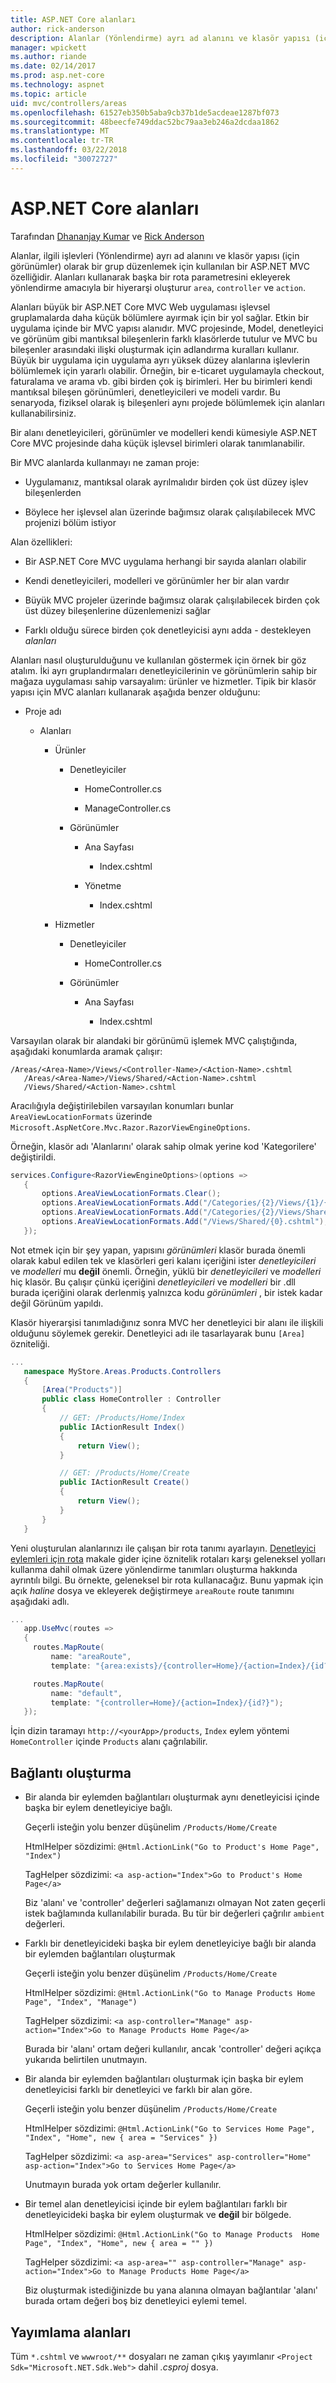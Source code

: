 ```yaml
---
title: ASP.NET Core alanları
author: rick-anderson
description: Alanlar (Yönlendirme) ayrı ad alanını ve klasör yapısı (için görünümler) olarak bir gruba ilgili işlevselliği düzenlemek için kullanılan bir ASP.NET MVC özelliği nasıl olduğunu öğrenin.
manager: wpickett
ms.author: riande
ms.date: 02/14/2017
ms.prod: asp.net-core
ms.technology: aspnet
ms.topic: article
uid: mvc/controllers/areas
ms.openlocfilehash: 61527eb350b5aba9cb37b1de5acdeae1287bf073
ms.sourcegitcommit: 48beecfe749ddac52bc79aa3eb246a2dcdaa1862
ms.translationtype: MT
ms.contentlocale: tr-TR
ms.lasthandoff: 03/22/2018
ms.locfileid: "30072727"
---
```

# <a name="areas-in-aspnet-core"></a>ASP.NET Core alanları

Tarafından [Dhananjay Kumar](https://twitter.com/debug_mode) ve [Rick Anderson](https://twitter.com/RickAndMSFT)

Alanlar, ilgili işlevleri (Yönlendirme) ayrı ad alanını ve klasör yapısı (için görünümler) olarak bir grup düzenlemek için kullanılan bir ASP.NET MVC özelliğidir. Alanları kullanarak başka bir rota parametresini ekleyerek yönlendirme amacıyla bir hiyerarşi oluşturur `area`, `controller` ve `action`.

Alanları büyük bir ASP.NET Core MVC Web uygulaması işlevsel gruplamalarda daha küçük bölümlere ayırmak için bir yol sağlar. Etkin bir uygulama içinde bir MVC yapısı alanıdır. MVC projesinde, Model, denetleyici ve görünüm gibi mantıksal bileşenlerin farklı klasörlerde tutulur ve MVC bu bileşenler arasındaki ilişki oluşturmak için adlandırma kuralları kullanır. Büyük bir uygulama için uygulama ayrı yüksek düzey alanlarına işlevlerin bölümlemek için yararlı olabilir. Örneğin, bir e-ticaret uygulamayla checkout, faturalama ve arama vb. gibi birden çok iş birimleri. Her bu birimleri kendi mantıksal bileşen görünümleri, denetleyicileri ve modeli vardır. Bu senaryoda, fiziksel olarak iş bileşenleri aynı projede bölümlemek için alanları kullanabilirsiniz.

Bir alanı denetleyicileri, görünümler ve modelleri kendi kümesiyle ASP.NET Core MVC projesinde daha küçük işlevsel birimleri olarak tanımlanabilir.

Bir MVC alanlarda kullanmayı ne zaman proje:

* Uygulamanız, mantıksal olarak ayrılmalıdır birden çok üst düzey işlev bileşenlerden

* Böylece her işlevsel alan üzerinde bağımsız olarak çalışılabilecek MVC projenizi bölüm istiyor

Alan özellikleri:

* Bir ASP.NET Core MVC uygulama herhangi bir sayıda alanları olabilir

* Kendi denetleyicileri, modelleri ve görünümler her bir alan vardır

* Büyük MVC projeler üzerinde bağımsız olarak çalışılabilecek birden çok üst düzey bileşenlerine düzenlemenizi sağlar

* Farklı olduğu sürece birden çok denetleyicisi aynı adda - destekleyen *alanları*

Alanları nasıl oluşturulduğunu ve kullanılan göstermek için örnek bir göz atalım. İki ayrı gruplandırmaları denetleyicilerinin ve görünümlerin sahip bir mağaza uygulaması sahip varsayalım: ürünler ve hizmetler. Tipik bir klasör yapısı için MVC alanları kullanarak aşağıda benzer olduğunu:

* Proje adı

  * Alanları

    * Ürünler

      * Denetleyiciler

        * HomeController.cs

        * ManageController.cs

      * Görünümler

        * Ana Sayfası

          * Index.cshtml

        * Yönetme

          * Index.cshtml

    * Hizmetler

      * Denetleyiciler

        * HomeController.cs

      * Görünümler

        * Ana Sayfası

          * Index.cshtml

Varsayılan olarak bir alandaki bir görünümü işlemek MVC çalıştığında, aşağıdaki konumlarda aramak çalışır:

```text
/Areas/<Area-Name>/Views/<Controller-Name>/<Action-Name>.cshtml
   /Areas/<Area-Name>/Views/Shared/<Action-Name>.cshtml
   /Views/Shared/<Action-Name>.cshtml
   ```

Aracılığıyla değiştirilebilen varsayılan konumları bunlar `AreaViewLocationFormats` üzerinde `Microsoft.AspNetCore.Mvc.Razor.RazorViewEngineOptions`.

Örneğin, klasör adı 'Alanlarını' olarak sahip olmak yerine kod 'Kategorilere' değiştirildi.

```csharp
services.Configure<RazorViewEngineOptions>(options =>
   {
       options.AreaViewLocationFormats.Clear();
       options.AreaViewLocationFormats.Add("/Categories/{2}/Views/{1}/{0}.cshtml");
       options.AreaViewLocationFormats.Add("/Categories/{2}/Views/Shared/{0}.cshtml");
       options.AreaViewLocationFormats.Add("/Views/Shared/{0}.cshtml");
   });
   ```

Not etmek için bir şey yapan, yapısını *görünümleri* klasör burada önemli olarak kabul edilen tek ve klasörleri geri kalanı içeriğini ister *denetleyicileri* ve *modelleri* mu **değil** önemli. Örneğin, yüklü bir *denetleyicileri* ve *modelleri* hiç klasör. Bu çalışır çünkü içeriğini *denetleyicileri* ve *modelleri* bir .dll burada içeriğini olarak derlenmiş yalnızca kodu *görünümleri* , bir istek kadar değil Görünüm yapıldı.

Klasör hiyerarşisi tanımladığınız sonra MVC her denetleyici bir alanı ile ilişkili olduğunu söylemek gerekir. Denetleyici adı ile tasarlayarak bunu `[Area]` özniteliği.

```csharp
...
   namespace MyStore.Areas.Products.Controllers
   {
       [Area("Products")]
       public class HomeController : Controller
       {
           // GET: /Products/Home/Index
           public IActionResult Index()
           {
               return View();
           }

           // GET: /Products/Home/Create
           public IActionResult Create()
           {
               return View();
           }
       }
   }
   ```

Yeni oluşturulan alanlarınızı ile çalışan bir rota tanımı ayarlayın. [Denetleyici eylemleri için rota](routing.md) makale gider içine öznitelik rotaları karşı geleneksel yolları kullanma dahil olmak üzere yönlendirme tanımları oluşturma hakkında ayrıntılı bilgi. Bu örnekte, geleneksel bir rota kullanacağız. Bunu yapmak için açık *haline* dosya ve ekleyerek değiştirmeye `areaRoute` route tanımını aşağıdaki adlı.

```csharp
...
   app.UseMvc(routes =>
   {
     routes.MapRoute(
         name: "areaRoute",
         template: "{area:exists}/{controller=Home}/{action=Index}/{id?}");

     routes.MapRoute(
         name: "default",
         template: "{controller=Home}/{action=Index}/{id?}");
   });
   ```

İçin dizin taramayı `http://<yourApp>/products`, `Index` eylem yöntemi `HomeController` içinde `Products` alanı çağrılabilir.

## <a name="link-generation"></a>Bağlantı oluşturma

* Bir alanda bir eylemden bağlantıları oluşturmak aynı denetleyicisi içinde başka bir eylem denetleyiciye bağlı.

  Geçerli isteğin yolu benzer düşünelim `/Products/Home/Create`

  HtmlHelper sözdizimi: `@Html.ActionLink("Go to Product's Home Page", "Index")`

  TagHelper sözdizimi: `<a asp-action="Index">Go to Product's Home Page</a>`

  Biz 'alanı' ve 'controller' değerleri sağlamanızı olmayan Not zaten geçerli istek bağlamında kullanılabilir burada. Bu tür bir değerleri çağrılır `ambient` değerleri.

* Farklı bir denetleyicideki başka bir eylem denetleyiciye bağlı bir alanda bir eylemden bağlantıları oluşturmak

  Geçerli isteğin yolu benzer düşünelim `/Products/Home/Create`

  HtmlHelper sözdizimi: `@Html.ActionLink("Go to Manage Products Home Page", "Index", "Manage")`

  TagHelper sözdizimi: `<a asp-controller="Manage" asp-action="Index">Go to Manage Products Home Page</a>`

  Burada bir 'alanı' ortam değeri kullanılır, ancak 'controller' değeri açıkça yukarıda belirtilen unutmayın.

* Bir alanda bir eylemden bağlantıları oluşturmak için başka bir eylem denetleyicisi farklı bir denetleyici ve farklı bir alan göre.

  Geçerli isteğin yolu benzer düşünelim `/Products/Home/Create`

  HtmlHelper sözdizimi: `@Html.ActionLink("Go to Services Home Page", "Index", "Home", new { area = "Services" })`

  TagHelper sözdizimi: `<a asp-area="Services" asp-controller="Home" asp-action="Index">Go to Services Home Page</a>`

  Unutmayın burada yok ortam değerler kullanılır.

* Bir temel alan denetleyicisi içinde bir eylem bağlantıları farklı bir denetleyicideki başka bir eylem oluşturmak ve **değil** bir bölgede.

  HtmlHelper sözdizimi: `@Html.ActionLink("Go to Manage Products  Home Page", "Index", "Home", new { area = "" })`

  TagHelper sözdizimi: `<a asp-area="" asp-controller="Manage" asp-action="Index">Go to Manage Products Home Page</a>`

  Biz oluşturmak istediğinizde bu yana alanına olmayan bağlantılar 'alanı' burada ortam değeri boş biz denetleyici eylemi temel.

## <a name="publishing-areas"></a>Yayımlama alanları

Tüm `*.cshtml` ve `wwwroot/**` dosyaları ne zaman çıkış yayımlanır `<Project Sdk="Microsoft.NET.Sdk.Web">` dahil *.csproj* dosya.
